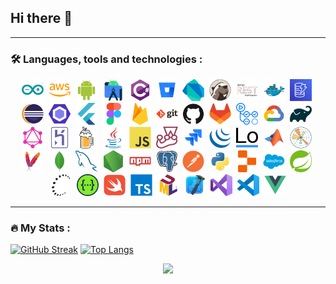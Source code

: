 ## Hi there 👋

---

### :hammer_and_wrench: Languages, tools and technologies :

<div align="center">
  <img src="https://github.com/devicons/devicon/blob/master/icons/arduino/arduino-original.svg" title="Arduino" **alt="Arduino" width="35" height="35"/>&nbsp;
  <img src="https://github.com/devicons/devicon/blob/master/icons/amazonwebservices/amazonwebservices-plain-wordmark.svg" title="AWS" alt="AWS" width="35" height="35"/>&nbsp;
  <img src="https://github.com/devicons/devicon/blob/master/icons/android/android-original.svg" title="Android" **alt="Android" width="35" height="35"/>&nbsp;
  <img src="https://github.com/devicons/devicon/blob/master/icons/androidstudio/androidstudio-original.svg" title="AndroidStudio" **alt="AndroidStudio" width="35" height="35"/>&nbsp;
  <img src="https://github.com/devicons/devicon/blob/master/icons/csharp/csharp-original.svg" title="Csharp" **alt="Csharp" width="35" height="35"/>&nbsp;
  <img src="https://github.com/devicons/devicon/blob/master/icons/bitbucket/bitbucket-original.svg" title="Bitbucket" **alt="Bitbucket" width="35" height="35"/>&nbsp;
  <img src="https://github.com/devicons/devicon/blob/master/icons/dart/dart-original.svg" title="Dart" **alt="Dart" width="35" height="35"/>&nbsp;
  <img src="https://github.com/devicons/devicon/blob/master/icons/dbeaver/dbeaver-original.svg" title="DBeaver" **alt="DBeaver" width="35" height="35"/>&nbsp;
  <img src="https://github.com/devicons/devicon/blob/master/icons/djangorest/djangorest-original.svg" title="DjangoREST" **alt="DjangoREST" width="35" height="35"/>&nbsp;
  <img src="https://github.com/devicons/devicon/blob/master/icons/docker/docker-original.svg" title="Docker" **alt="Docker" width="35" height="35"/>&nbsp;
  <img src="https://github.com/devicons/devicon/blob/master/icons/dynamodb/dynamodb-original.svg" title="DynamoDB" **alt="DynamoDB" width="35" height="35"/>&nbsp;
  <img src="https://github.com/devicons/devicon/blob/master/icons/eclipse/eclipse-original.svg" title="Eclipse" **alt="Eclipse" width="35" height="35"/>&nbsp;
  <img src="https://github.com/devicons/devicon/blob/master/icons/eslint/eslint-original.svg" title="Eslint" **alt="Eslint" width="35" height="35"/>&nbsp;
  <img src="https://github.com/devicons/devicon/blob/master/icons/flutter/flutter-original.svg" title="Flutter" alt="Flutter" width="35" height="35"/>&nbsp;
  <img src="https://github.com/devicons/devicon/blob/master/icons/figma/figma-original.svg" title="Figma" **alt="Figma" width="35" height="35"/>&nbsp;
  <img src="https://github.com/devicons/devicon/blob/master/icons/firebase/firebase-original.svg" title="Firebase" **alt="Firebase" width="35" height="35"/>&nbsp;
  <img src="https://github.com/devicons/devicon/blob/master/icons/git/git-original-wordmark.svg" title="Git" **alt="Git" width="35" height="35"/>&nbsp;
  <img src="https://github.com/devicons/devicon/blob/master/icons/github/github-original.svg" title="Github" **alt="Github" width="35" height="35"/>&nbsp;
  <img src="https://github.com/devicons/devicon/blob/master/icons/gitlab/gitlab-original.svg" title="Gitlab" **alt="Gitlab" width="35" height="35"/>&nbsp;
  <img src="https://github.com/devicons/devicon/blob/master/icons/githubactions/githubactions-original.svg" title="GithubActions" **alt="GithubActions" width="35" height="35"/>&nbsp;
  <img src="https://github.com/devicons/devicon/blob/master/icons/googlecloud/googlecloud-original.svg" title="GoogleCLoud" **alt="GoogleCLoud" width="35" height="35"/>&nbsp;
  <img src="https://github.com/devicons/devicon/blob/master/icons/gradle/gradle-original.svg" title="Gradle" **alt="Gradle" width="35" height="35"/>&nbsp;
  <img src="https://github.com/devicons/devicon/blob/master/icons/graphql/graphql-plain.svg" title="Graphql" **alt="Graphql" width="35" height="35"/>&nbsp;
  <img src="https://github.com/devicons/devicon/blob/master/icons/heroku/heroku-original.svg" title="Heroku" **alt="Heroku" width="35" height="35"/>&nbsp;
  <img src="https://github.com/devicons/devicon/blob/master/icons/homebrew/homebrew-original.svg" title="Homebrew" **alt="Homebrew" width="35" height="35"/>&nbsp;
  <img src="https://github.com/devicons/devicon/blob/master/icons/java/java-original.svg" title="Java" **alt="Java" width="35" height="35"/>&nbsp;
  <img src="https://github.com/devicons/devicon/blob/master/icons/javascript/javascript-original.svg" title="Javascript" **alt="Javascript" width="35" height="35"/>&nbsp;
  <img src="https://github.com/devicons/devicon/blob/master/icons/jest/jest-plain.svg" title="Jest" **alt="Jest" width="35" height="35"/>&nbsp;
  <img src="https://github.com/devicons/devicon/blob/master/icons/jira/jira-original.svg" title="Jira" **alt="Jira" width="35" height="35"/>&nbsp;
  <img src="https://github.com/devicons/devicon/blob/master/icons/jquery/jquery-original.svg" title="JQuery" **alt="JQuery" width="35" height="35"/>&nbsp;
  <img src="https://github.com/devicons/devicon/blob/master/icons/lodash/lodash-original.svg" title="Lodash" **alt="Lodash" width="35" height="35"/>&nbsp;
  <img src="https://github.com/devicons/devicon/blob/master/icons/matlab/matlab-original.svg" title="Matlab" **alt="Matlab" width="35" height="35"/>&nbsp;
  <img src="https://github.com/devicons/devicon/blob/master/icons/matplotlib/matplotlib-original.svg" title="Matplotlib" **alt="Matplotlib" width="35" height="35"/>&nbsp;
  <img src="https://github.com/devicons/devicon/blob/master/icons/maven/maven-original.svg" title="Maven" **alt="Maven" width="35" height="35"/>&nbsp;
  <img src="https://github.com/devicons/devicon/blob/master/icons/mongodb/mongodb-original.svg" title="MongoDB" **alt="MongoDB" width="35" height="35"/>&nbsp;
  <img src="https://github.com/devicons/devicon/blob/master/icons/mysql/mysql-original.svg" title="Mysql" **alt="Mysql" width="35" height="35"/>&nbsp;
  <img src="https://github.com/devicons/devicon/blob/master/icons/nodejs/nodejs-original.svg" title="Nodejs" **alt="Nodejs" width="35" height="35"/>&nbsp;
  <img src="https://github.com/devicons/devicon/blob/master/icons/npm/npm-original-wordmark.svg" title="NPM" **alt="NPM" width="35" height="35"/>&nbsp;
  <img src="https://github.com/devicons/devicon/blob/master/icons/postgresql/postgresql-original.svg" title="PostgreSQL" **alt="PostgreSQL" width="35" height="35"/>&nbsp;
  <img src="https://github.com/devicons/devicon/blob/master/icons/postman/postman-original.svg" title="Postman" **alt="Postman" width="35" height="35"/>&nbsp;
  <img src="https://github.com/devicons/devicon/blob/master/icons/python/python-original.svg" title="Python" **alt="Python" width="35" height="35"/>&nbsp;
  <img src="https://github.com/devicons/devicon/blob/master/icons/replit/replit-original.svg" title="Replit" **alt="Replit" width="35" height="35"/>&nbsp;
  <img src="https://github.com/devicons/devicon/blob/master/icons/salesforce/salesforce-original.svg" title="Salesforce" **alt="Salesforce" width="35" height="35"/>&nbsp;
  <img src="https://github.com/devicons/devicon/blob/master/icons/spring/spring-original.svg" title="Spring" **alt="Spring" width="35" height="35"/>&nbsp;
  <img src="https://github.com/devicons/devicon/blob/master/icons/ssh/ssh-original.svg" title="SSH" **alt="SSH" width="35" height="35"/>&nbsp;
  <img src="https://github.com/devicons/devicon/blob/master/icons/swagger/swagger-original.svg" title="Swagger" **alt="Swagger" width="35" height="35"/>&nbsp;
  <img src="https://github.com/devicons/devicon/blob/master/icons/swift/swift-original.svg" title="Swift" **alt="Swift" width="35" height="35"/>&nbsp;
  <img src="https://github.com/devicons/devicon/blob/master/icons/typescript/typescript-original.svg" title="Typescript" **alt="Typescript" width="35" height="35"/>&nbsp;
  <img src="https://github.com/devicons/devicon/blob/master/icons/unifiedmodelinglanguage/unifiedmodelinglanguage-original.svg" title="UML" **alt="UML" width="35" height="35"/>&nbsp;
  <img src="https://github.com/devicons/devicon/blob/master/icons/xcode/xcode-original.svg" title="Xcode" **alt="Xcode" width="35" height="35"/>&nbsp;
  <img src="https://github.com/devicons/devicon/blob/master/icons/visualstudio/visualstudio-original.svg" title="Visualstudio" **alt="Visualstudio" width="35" height="35"/>&nbsp;
  <img src="https://github.com/devicons/devicon/blob/master/icons/vscode/vscode-original.svg" title="VSCode" **alt="VSCode" width="35" height="35"/>&nbsp;
  <img src="https://github.com/devicons/devicon/blob/master/icons/vuejs/vuejs-original.svg" title="VUE" **alt="VUE" width="35" height="35"/>
</div>

---

### :fire: My Stats :

[![GitHub Streak](http://github-readme-streak-stats.herokuapp.com?user=danielmserna&theme=dark&background=000000)](https://git.io/streak-stats)
[![Top Langs](https://github-readme-stats.vercel.app/api/top-langs/?username=danielmserna&layout=compact&theme=vision-friendly-dark)](https://github.com/anuraghazra/github-readme-stats)


<div id="header" align="center">
  <img src="https://i.giphy.com/media/v1.Y2lkPTc5MGI3NjExb2FlazR2MTdnN2x1ZXhyYnN4NGtuenlzMmplZm0xbDJ6NnU3dDBiYiZlcD12MV9pbnRlcm5hbF9naWZfYnlfaWQmY3Q9Zw/yYSSBtDgbbRzq/giphy.gif" width="300"/>
</div>


<!--
**danielmserna/danielmserna** is a ✨ _special_ ✨ repository because its `README.md` (this file) appears on your GitHub profile.

Here are some ideas to get you started:

- 🔭 I’m currently working on ...
- 🌱 I’m currently learning ...
- 👯 I’m looking to collaborate on ...
- 🤔 I’m looking for help with ...
- 💬 Ask me about ...
- 📫 How to reach me: ...
- 😄 Pronouns: ...
- ⚡ Fun fact: ...
-->
